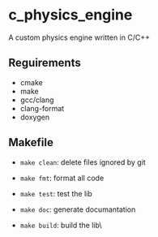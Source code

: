 # c_physics_engine

A custom physics engine written in C/C++

## Reguirements

- cmake
- make
- gcc/clang
- clang-format
- doxygen

## Makefile

- `make clean`: delete files ignored by git
- `make fmt`: format all code
- `make test`: test the lib

- `make doc`: generate documantation
- `make build`: build the lib\
